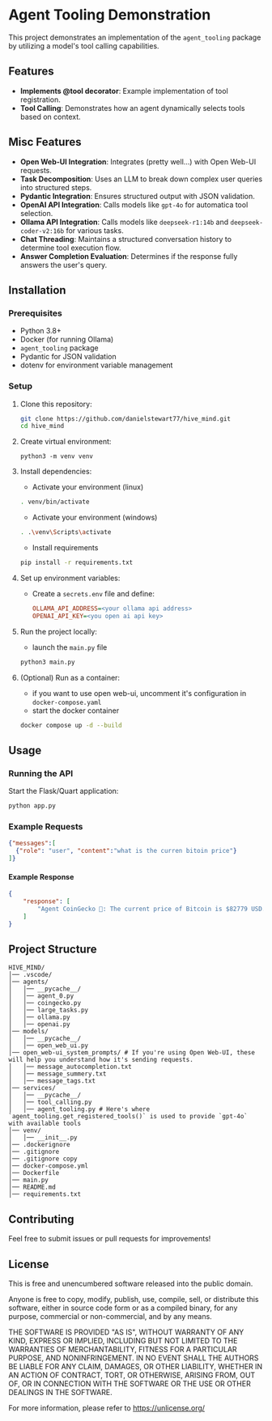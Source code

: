 # Agent Tooling Demonstration

This project demonstrates an implementation of the `agent_tooling` package by utilizing a model's tool calling capabilities.

## Features
- **Implements @tool decorator**: Example implementation of tool registration.
- **Tool Calling**: Demonstrates how an agent dynamically selects tools based on context.

## Misc Features
- **Open Web-UI Integration**: Integrates (pretty well...) with Open Web-UI requests.
- **Task Decomposition**: Uses an LLM to break down complex user queries into structured steps.
- **Pydantic Integration**: Ensures structured output with JSON validation.
- **OpenAI API Integration**: Calls models like `gpt-4o` for automatica tool selection.
- **Ollama API Integration**: Calls models like `deepseek-r1:14b` and `deepseek-coder-v2:16b` for various tasks.
- **Chat Threading**: Maintains a structured conversation history to determine tool execution flow.
- **Answer Completion Evaluation**: Determines if the response fully answers the user's query.

## Installation

### Prerequisites
- Python 3.8+
- Docker (for running Ollama)
- `agent_tooling` package
- Pydantic for JSON validation
- dotenv for environment variable management

### Setup
1. Clone this repository:
   ```bash
   git clone https://github.com/danielstewart77/hive_mind.git
   cd hive_mind
   ```
2. Create virtual environment:
    ```
    python3 -m venv venv
    ```
2. Install dependencies:
    - Activate your environment (linux)
    ```bash
    . venv/bin/activate
    ```
    - Activate your environment (windows)
    ```bash
    . .\venv\Scripts\activate
    ```
    - Install requirements
    ```bash
    pip install -r requirements.txt
    ```
3. Set up environment variables:
   - Create a `secrets.env` file and define:
     ```ini
     OLLAMA_API_ADDRESS=<your ollama api address>
     OPENAI_API_KEY=<you open ai api key>
     ```

4. Run the project locally:
    - launch the `main.py` file
    ```bash
    python3 main.py
    ```
5. (Optional) Run as a container:
    - if you want to use open web-ui, uncomment it's configuration in `docker-compose.yaml`
    - start the docker container
   ```bash
   docker compose up -d --build
   ```

## Usage

### Running the API
Start the Flask/Quart application:
```bash
python app.py
```

### Example Requests
```json
{"messages":[
  {"role": "user", "content":"what is the curren bitoin price"}
]}
```

#### Example Response
```json
{
    "response": [
        "Agent CoinGecko 🦎: The current price of Bitcoin is $82779 USD."
    ]
}
```

## Project Structure
```
HIVE_MIND/
│── .vscode/
│── agents/
│   │── __pycache__/
│   │── agent_0.py
│   │── coingecko.py
│   │── large_tasks.py
│   │── ollama.py
│   │── openai.py
│── models/
│   │── __pycache__/
│   │── open_web_ui.py
│── open_web-ui_system_prompts/ # If you're using Open Web-UI, these will help you understand how it's sending requests.
│   │── message_autocompletion.txt
│   │── message_summery.txt
│   │── message_tags.txt
│── services/
│   │── __pycache__/
│   │── tool_calling.py
│   │── agent_tooling.py # Here's where `agent_tooling.get_registered_tools()` is used to provide `gpt-4o` with available tools
│── venv/
│   │── __init__.py
│── .dockerignore
│── .gitignore
│── .gitignore copy
│── docker-compose.yml
│── Dockerfile
│── main.py
│── README.md
│── requirements.txt

```

## Contributing
Feel free to submit issues or pull requests for improvements!

## License

This is free and unencumbered software released into the public domain.

Anyone is free to copy, modify, publish, use, compile, sell, or distribute this 
software, either in source code form or as a compiled binary, for any purpose, 
commercial or non-commercial, and by any means.

THE SOFTWARE IS PROVIDED "AS IS", WITHOUT WARRANTY OF ANY KIND, EXPRESS OR 
IMPLIED, INCLUDING BUT NOT LIMITED TO THE WARRANTIES OF MERCHANTABILITY, 
FITNESS FOR A PARTICULAR PURPOSE, AND NONINFRINGEMENT. IN NO EVENT SHALL THE 
AUTHORS BE LIABLE FOR ANY CLAIM, DAMAGES, OR OTHER LIABILITY, WHETHER IN AN 
ACTION OF CONTRACT, TORT, OR OTHERWISE, ARISING FROM, OUT OF, OR IN CONNECTION 
WITH THE SOFTWARE OR THE USE OR OTHER DEALINGS IN THE SOFTWARE.

For more information, please refer to <https://unlicense.org/>